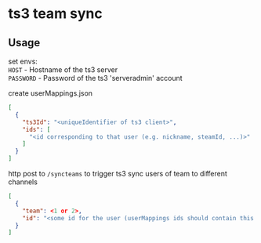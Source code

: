 # ts3 team sync

## Usage
set envs:  
`HOST` - Hostname of the ts3 server  
`PASSWORD` - Password of the ts3 'serveradmin' account
 

create userMappings.json

```json
[
  {
    "ts3Id": "<uniqueIdentifier of ts3 client>",
    "ids": [
      "<id corresponding to that user (e.g. nickname, steamId, ...)>"
    ]
  }
]
```

http post to `/syncteams` to trigger ts3 sync users of team to different channels
```json
[
  {
    "team": <1 or 2>,
    "id": "<some id for the user (userMappings ids should contain this id)>"
  }	
]
```